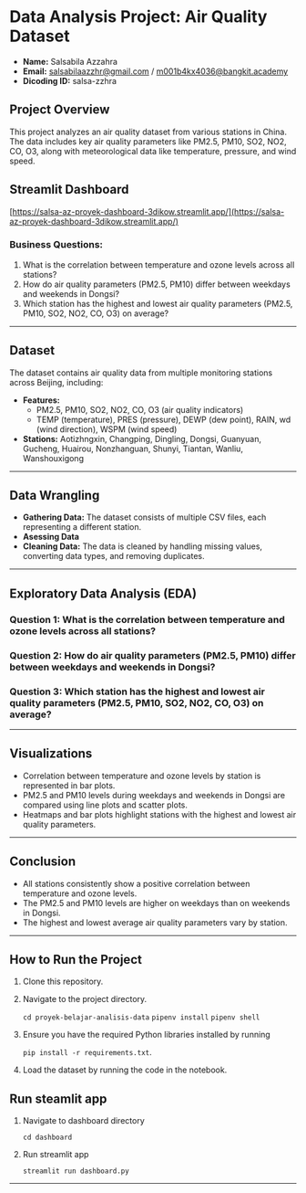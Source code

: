 # Data Analysis Project: Air Quality Dataset

- **Name:** Salsabila Azzahra
- **Email:** salsabilaazzhr@gmail.com / m001b4kx4036@bangkit.academy
- **Dicoding ID:** salsa-zzhra

## Project Overview

This project analyzes an air quality dataset from various stations in China. The data includes key air quality parameters like PM2.5, PM10, SO2, NO2, CO, O3, along with meteorological data like temperature, pressure, and wind speed.

## Streamlit Dashboard
[https://salsa-az-proyek-dashboard-3dikow.streamlit.app/](https://salsa-az-proyek-dashboard-3dikow.streamlit.app/)

### Business Questions:

1. What is the correlation between temperature and ozone levels across all stations?
2. How do air quality parameters (PM2.5, PM10) differ between weekdays and weekends in Dongsi?
3. Which station has the highest and lowest air quality parameters (PM2.5, PM10, SO2, NO2, CO, O3) on average?

---

## Dataset

The dataset contains air quality data from multiple monitoring stations across Beijing, including:

- **Features:**
  - PM2.5, PM10, SO2, NO2, CO, O3 (air quality indicators)
  - TEMP (temperature), PRES (pressure), DEWP (dew point), RAIN, wd (wind direction), WSPM (wind speed)
- **Stations:** Aotizhngxin, Changping, Dingling, Dongsi, Guanyuan, Gucheng, Huairou, Nonzhanguan, Shunyi, Tiantan, Wanliu, Wanshouxigong

---

## Data Wrangling

- **Gathering Data:** The dataset consists of multiple CSV files, each representing a different station.
- **Asessing Data**
- **Cleaning Data:** The data is cleaned by handling missing values, converting data types, and removing duplicates.

---

## Exploratory Data Analysis (EDA)

### Question 1: What is the correlation between temperature and ozone levels across all stations?
### Question 2: How do air quality parameters (PM2.5, PM10) differ between weekdays and weekends in Dongsi?
### Question 3: Which station has the highest and lowest air quality parameters (PM2.5, PM10, SO2, NO2, CO, O3) on average?
---

## Visualizations

- Correlation between temperature and ozone levels by station is represented in bar plots.
- PM2.5 and PM10 levels during weekdays and weekends in Dongsi are compared using line plots and scatter plots.
- Heatmaps and bar plots highlight stations with the highest and lowest air quality parameters.

---

## Conclusion

- All stations consistently show a positive correlation between temperature and ozone levels.
- The PM2.5 and PM10 levels are higher on weekdays than on weekends in Dongsi.
- The highest and lowest average air quality parameters vary by station.

---

## How to Run the Project

1. Clone this repository.
2. Navigate to the project directory.

    `cd proyek-belajar-analisis-data`
    `pipenv install`
    `pipenv shell`

2. Ensure you have the required Python libraries installed by running 

    `pip install -r requirements.txt`.

3. Load the dataset by running the code in the notebook.

## Run steamlit app
1. Navigate to dashboard directory
   
     `cd dashboard`
3. Run streamlit app

     `streamlit run dashboard.py`

---
